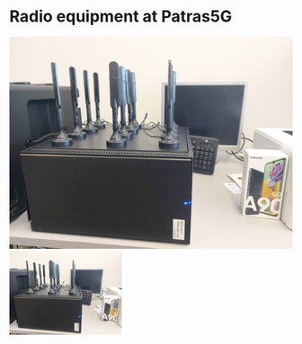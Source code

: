 <!-- TITLE: Radio Equipment -->
<!-- SUBTITLE: Radio equipment at Patras5G -->

# Radio equipment at Patras5G

![Amarisoft Indoor](/uploads/images/amarisoft-indoor.jpg "Amarisoft Indoor")
<img src="/uploads/images/amarisoft-indoor.jpg" width="200">

